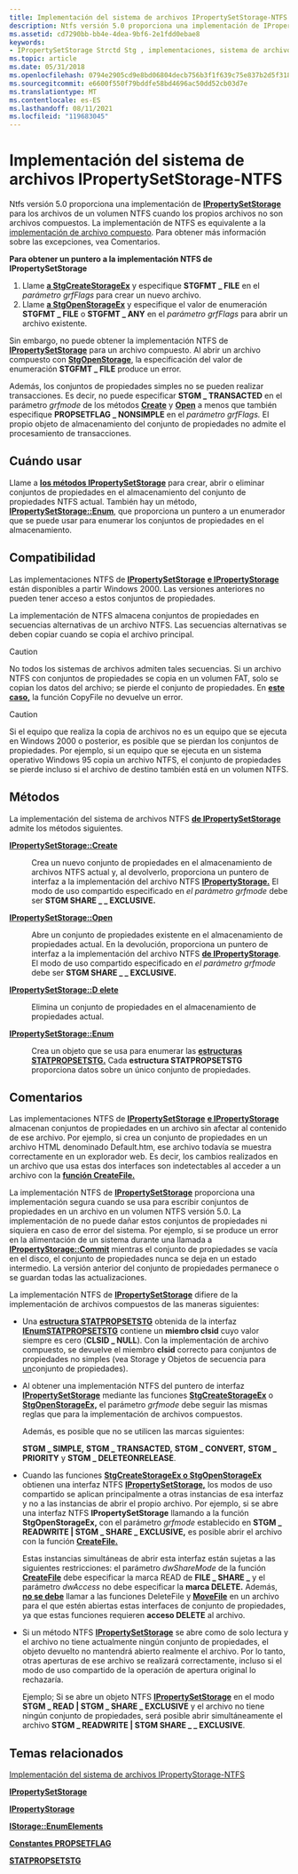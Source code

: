 ```yaml
---
title: Implementación del sistema de archivos IPropertySetStorage-NTFS
description: Ntfs versión 5.0 proporciona una implementación de IPropertySetStorage para los archivos de un volumen NTFS cuando los propios archivos no son archivos compuestos.
ms.assetid: cd7290bb-bb4e-4dea-9bf6-2e1fdd0ebae8
keywords:
- IPropertySetStorage Strctd Stg , implementaciones, sistema de archivos NTFS
ms.topic: article
ms.date: 05/31/2018
ms.openlocfilehash: 0794e2905cd9e8bd06804decb756b3f1f639c75e837b2d5f3181bb73939717f4
ms.sourcegitcommit: e6600f550f79bddfe58bd4696ac50dd52cb03d7e
ms.translationtype: MT
ms.contentlocale: es-ES
ms.lasthandoff: 08/11/2021
ms.locfileid: "119683045"
---
```

# <a name="ipropertysetstorage-ntfs-file-system-implementation"></a>Implementación del sistema de archivos IPropertySetStorage-NTFS

Ntfs versión 5.0 proporciona una implementación de [**IPropertySetStorage**](/windows/desktop/api/Propidl/nn-propidl-ipropertysetstorage) para los archivos de un volumen NTFS cuando los propios archivos no son archivos compuestos. La implementación de NTFS es equivalente a la [implementación de archivo compuesto](ipropertysetstorage-compound-file-implementation.md). Para obtener más información sobre las excepciones, vea Comentarios.

**Para obtener un puntero a la implementación NTFS de IPropertySetStorage**

1.  Llame [**a StgCreateStorageEx**](/windows/desktop/api/coml2api/nf-coml2api-stgcreatestorageex) y especifique **STGFMT \_ FILE** en el *parámetro grfFlags* para crear un nuevo archivo.
2.  Llame [**a StgOpenStorageEx**](/windows/desktop/api/coml2api/nf-coml2api-stgopenstorageex) y especifique el valor de enumeración **STGFMT \_ FILE** o **STGFMT \_ ANY** en el *parámetro grfFlags* para abrir un archivo existente.

Sin embargo, no puede obtener la implementación NTFS de [**IPropertySetStorage**](/windows/desktop/api/Propidl/nn-propidl-ipropertysetstorage) para un archivo compuesto. Al abrir un archivo compuesto con [**StgOpenStorage**](/windows/desktop/api/coml2api/nf-coml2api-stgopenstorage), la especificación del valor de enumeración **STGFMT \_ FILE** produce un error.

Además, los conjuntos de propiedades simples no se pueden realizar transacciones. Es decir, no puede especificar **STGM \_ TRANSACTED** en el parámetro *grfmode* de los métodos [**Create**](/windows/desktop/api/Propidl/nf-propidl-ipropertysetstorage-create) y [**Open**](/windows/desktop/api/Propidl/nf-propidl-ipropertysetstorage-open) a menos que también especifique **PROPSETFLAG \_ NONSIMPLE** en el *parámetro grfFlags.* El propio objeto de almacenamiento del conjunto de propiedades no admite el procesamiento de transacciones.

## <a name="when-to-use"></a>Cuándo usar

Llame a [**los métodos IPropertySetStorage**](/windows/desktop/api/Propidl/nn-propidl-ipropertysetstorage) para crear, abrir o eliminar conjuntos de propiedades en el almacenamiento del conjunto de propiedades NTFS actual. También hay un método, [**IPropertySetStorage::Enum**](/windows/desktop/api/Propidl/nf-propidl-ipropertysetstorage-enum), que proporciona un puntero a un enumerador que se puede usar para enumerar los conjuntos de propiedades en el almacenamiento.

## <a name="compatibility"></a>Compatibilidad

Las implementaciones NTFS de [**IPropertySetStorage**](/windows/desktop/api/Propidl/nn-propidl-ipropertysetstorage) [**e IPropertyStorage**](/windows/desktop/api/Propidl/nn-propidl-ipropertystorage) están disponibles a partir Windows 2000. Las versiones anteriores no pueden tener acceso a estos conjuntos de propiedades.

La implementación de NTFS almacena conjuntos de propiedades en secuencias alternativas de un archivo NTFS. Las secuencias alternativas se deben copiar cuando se copia el archivo principal.

> [!Caution]  
> No todos los sistemas de archivos admiten tales secuencias. Si un archivo NTFS con conjuntos de propiedades se copia en un volumen FAT, solo se copian los datos del archivo; se pierde el conjunto de propiedades. En [**este caso,**](/windows/desktop/api/winbase/nf-winbase-copyfile) la función CopyFile no devuelve un error.

 

> [!Caution]  
> Si el equipo que realiza la copia de archivos no es un equipo que se ejecuta en Windows 2000 o posterior, es posible que se pierdan los conjuntos de propiedades. Por ejemplo, si un equipo que se ejecuta en un sistema operativo Windows 95 copia un archivo NTFS, el conjunto de propiedades se pierde incluso si el archivo de destino también está en un volumen NTFS.

 

## <a name="methods"></a>Métodos

La implementación del sistema de archivos NTFS [**de IPropertySetStorage**](/windows/desktop/api/Propidl/nn-propidl-ipropertysetstorage) admite los métodos siguientes.

<dl> <dt>

<span id="IPropertySetStorage__Create"></span><span id="ipropertysetstorage__create"></span><span id="IPROPERTYSETSTORAGE__CREATE"></span>[**IPropertySetStorage::Create**](/windows/desktop/api/Propidl/nf-propidl-ipropertysetstorage-create)
</dt> <dd>

Crea un nuevo conjunto de propiedades en el almacenamiento de archivos NTFS actual y, al devolverlo, proporciona un puntero de interfaz a la implementación del archivo NTFS [**IPropertyStorage.**](/windows/desktop/api/Propidl/nn-propidl-ipropertystorage) El modo de uso compartido especificado en *el parámetro grfmode* debe ser **STGM SHARE \_ \_ EXCLUSIVE.**

</dd> <dt>

<span id="IPropertySetStorage__Open"></span><span id="ipropertysetstorage__open"></span><span id="IPROPERTYSETSTORAGE__OPEN"></span>[**IPropertySetStorage::Open**](/windows/desktop/api/Propidl/nf-propidl-ipropertysetstorage-open)
</dt> <dd>

Abre un conjunto de propiedades existente en el almacenamiento de propiedades actual. En la devolución, proporciona un puntero de interfaz a la implementación del archivo NTFS [**de IPropertyStorage**](/windows/desktop/api/Propidl/nn-propidl-ipropertystorage). El modo de uso compartido especificado en *el parámetro grfmode* debe ser **STGM SHARE \_ \_ EXCLUSIVE.**

</dd> <dt>

<span id="IPropertySetStorage__Delete"></span><span id="ipropertysetstorage__delete"></span><span id="IPROPERTYSETSTORAGE__DELETE"></span>[**IPropertySetStorage::D elete**](/windows/desktop/api/Propidl/nf-propidl-ipropertysetstorage-delete)
</dt> <dd>

Elimina un conjunto de propiedades en el almacenamiento de propiedades actual.

</dd> <dt>

<span id="IPropertySetStorage__Enum"></span><span id="ipropertysetstorage__enum"></span><span id="IPROPERTYSETSTORAGE__ENUM"></span>[**IPropertySetStorage::Enum**](/windows/desktop/api/Propidl/nf-propidl-ipropertysetstorage-enum)
</dt> <dd>

Crea un objeto que se usa para enumerar las [**estructuras STATPROPSETSTG.**](/windows/win32/api/propidlbase/nn-propidlbase-ienumstatpropsetstg) Cada **estructura STATPROPSETSTG** proporciona datos sobre un único conjunto de propiedades.

</dd> </dl>

## <a name="remarks"></a>Comentarios

Las implementaciones NTFS de [**IPropertySetStorage**](/windows/desktop/api/Propidl/nn-propidl-ipropertysetstorage) [**e IPropertyStorage**](/windows/desktop/api/Propidl/nn-propidl-ipropertystorage) almacenan conjuntos de propiedades en un archivo sin afectar al contenido de ese archivo. Por ejemplo, si crea un conjunto de propiedades en un archivo HTML denominado Default.htm, ese archivo todavía se muestra correctamente en un explorador web. Es decir, los cambios realizados en un archivo que usa estas dos interfaces son indetectables al acceder a un archivo con la [**función CreateFile.**](/windows/desktop/api/fileapi/nf-fileapi-createfilea)

La implementación NTFS de [**IPropertySetStorage**](/windows/desktop/api/Propidl/nn-propidl-ipropertysetstorage) proporciona una implementación segura cuando se usa para escribir conjuntos de propiedades en un archivo en un volumen NTFS versión 5.0. La implementación de no puede dañar estos conjuntos de propiedades ni siquiera en caso de error del sistema. Por ejemplo, si se produce un error en la alimentación de un sistema durante una llamada a [**IPropertyStorage::Commit**](/windows/desktop/api/Propidl/nf-propidl-ipropertystorage-commit) mientras el conjunto de propiedades se vacía en el disco, el conjunto de propiedades nunca se deja en un estado intermedio. La versión anterior del conjunto de propiedades permanece o se guardan todas las actualizaciones.

La implementación NTFS de [**IPropertySetStorage**](/windows/desktop/api/Propidl/nn-propidl-ipropertysetstorage) difiere de la implementación de archivos compuestos de las maneras siguientes:

-   Una [**estructura STATPROPSETSTG**](/windows/win32/api/propidlbase/nn-propidlbase-ienumstatpropsetstg) obtenida de la interfaz [**IEnumSTATPROPSETSTG**](/windows/win32/api/propidlbase/nn-propidlbase-ienumstatpropsetstg) contiene un **miembro clsid** cuyo valor siempre es cero (**CLSID \_ NULL**). Con la implementación de archivo compuesto, se devuelve el miembro **clsid** correcto para conjuntos de propiedades no simples (vea Storage y Objetos de secuencia para [un](storage-vs--stream-for-a-property-set.md)conjunto de propiedades).
-   Al obtener una implementación NTFS del puntero de interfaz [**IPropertySetStorage**](/windows/desktop/api/Propidl/nn-propidl-ipropertysetstorage) mediante las funciones [**StgCreateStorageEx**](/windows/desktop/api/coml2api/nf-coml2api-stgcreatestorageex) o [**StgOpenStorageEx,**](/windows/desktop/api/coml2api/nf-coml2api-stgopenstorageex) el parámetro *grfmode* debe seguir las mismas reglas que para la implementación de archivos compuestos.

    Además, es posible que no se utilicen las marcas siguientes:

    **STGM \_ SIMPLE,** **STGM \_ TRANSACTED,** **STGM \_ CONVERT,** **STGM \_ PRIORITY** y **STGM \_ DELETEONRELEASE**.

-   Cuando las funciones [**StgCreateStorageEx o StgOpenStorageEx**](/windows/desktop/api/coml2api/nf-coml2api-stgcreatestorageex) obtienen una interfaz NTFS [**IPropertySetStorage,**](/windows/desktop/api/Propidl/nn-propidl-ipropertysetstorage) los modos de uso compartido se aplican principalmente a otras instancias de esa interfaz y no a las instancias de abrir el propio archivo. [](/windows/desktop/api/coml2api/nf-coml2api-stgopenstorageex) Por ejemplo, si se abre una interfaz NTFS **IPropertySetStorage** llamando a la función **StgOpenStorageEx,** con el parámetro *grfmode* establecido en **STGM \_ READWRITE \| STGM \_ SHARE \_ EXCLUSIVE,** es posible abrir el archivo con la función [**CreateFile.**](/windows/desktop/api/fileapi/nf-fileapi-createfilea)

    Estas instancias simultáneas de abrir esta interfaz están sujetas a las siguientes restricciones: el parámetro *dwShareMode* de la función [**CreateFile**](/windows/desktop/api/fileapi/nf-fileapi-createfilea) debe especificar la marca READ de **FILE \_ SHARE \_** y el parámetro *dwAccess* no debe especificar la **marca DELETE.** Además, [**no se debe**](/windows/desktop/api/fileapi/nf-fileapi-deletefilea) llamar a las funciones DeleteFile y [**MoveFile**](/windows/desktop/api/winbase/nf-winbase-movefile) en un archivo para el que estén abiertas estas interfaces de conjunto de propiedades, ya que estas funciones requieren **acceso DELETE** al archivo.

-   Si un método NTFS [**IPropertySetStorage**](/windows/desktop/api/Propidl/nn-propidl-ipropertysetstorage) se abre como de solo lectura y el archivo no tiene actualmente ningún conjunto de propiedades, el objeto devuelto no mantendrá abierto realmente el archivo. Por lo tanto, otras aperturas de ese archivo se realizará correctamente, incluso si el modo de uso compartido de la operación de apertura original lo rechazaría.

    Ejemplo; Si se abre un objeto NTFS [**IPropertySetStorage**](/windows/desktop/api/Propidl/nn-propidl-ipropertysetstorage) en el modo **STGM \_ READ \| STGM \_ SHARE \_ EXCLUSIVE** y el archivo no tiene ningún conjunto de propiedades, será posible abrir simultáneamente el archivo **STGM \_ READWRITE \| STGM SHARE \_ \_ EXCLUSIVE**.

## <a name="related-topics"></a>Temas relacionados

<dl> <dt>

[Implementación del sistema de archivos IPropertyStorage-NTFS](ipropertystorage-ntfs-file-system-implementation.md)
</dt> <dt>

[**IPropertySetStorage**](/windows/desktop/api/Propidl/nn-propidl-ipropertysetstorage)
</dt> <dt>

[**IPropertyStorage**](/windows/desktop/api/Propidl/nn-propidl-ipropertystorage)
</dt> <dt>

[**IStorage::EnumElements**](/windows/desktop/api/Objidl/nf-objidl-istorage-enumelements)
</dt> <dt>

[**Constantes PROPSETFLAG**](propsetflag-constants.md)
</dt> <dt>

[**STATPROPSETSTG**](/windows/win32/api/propidlbase/nn-propidlbase-ienumstatpropsetstg)
</dt> </dl>

 

 